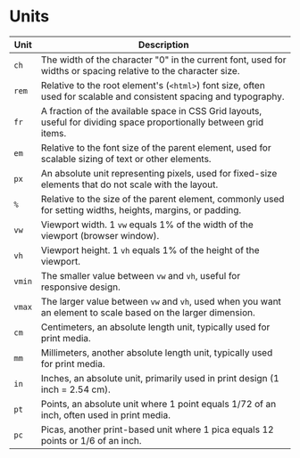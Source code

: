 # Units

| Unit   | Description                                                                                  |
|--------|----------------------------------------------------------------------------------------------|
| `ch`   | The width of the character "0" in the current font, used for widths or spacing relative to the character size. |
| `rem`  | Relative to the root element's (`<html>`) font size, often used for scalable and consistent spacing and typography. |
| `fr`   | A fraction of the available space in CSS Grid layouts, useful for dividing space proportionally between grid items. |
| `em`   | Relative to the font size of the parent element, used for scalable sizing of text or other elements. |
| `px`   | An absolute unit representing pixels, used for fixed-size elements that do not scale with the layout. |
| `%`    | Relative to the size of the parent element, commonly used for setting widths, heights, margins, or padding. |
| `vw`   | Viewport width. 1 `vw` equals 1% of the width of the viewport (browser window). |
| `vh`   | Viewport height. 1 `vh` equals 1% of the height of the viewport. |
| `vmin` | The smaller value between `vw` and `vh`, useful for responsive design. |
| `vmax` | The larger value between `vw` and `vh`, used when you want an element to scale based on the larger dimension. |
| `cm`   | Centimeters, an absolute length unit, typically used for print media. |
| `mm`   | Millimeters, another absolute length unit, typically used for print media. |
| `in`   | Inches, an absolute unit, primarily used in print design (1 inch = 2.54 cm). |
| `pt`   | Points, an absolute unit where 1 point equals 1/72 of an inch, often used in print media. |
| `pc`   | Picas, another print-based unit where 1 pica equals 12 points or 1/6 of an inch. |
